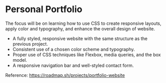 
# Personal Portfolio

The focus will be on learning how to use CSS to create responsive layouts, apply color and typography, and enhance the overall design of  website.

- A fully styled, responsive website with the same structure as the previous project.
- Consistent use of a chosen color scheme and typography.
- Proper use of CSS techniques like Flexbox, media queries, and the box model.
- A responsive navigation bar and well-styled contact form.

Reference: https://roadmap.sh/projects/portfolio-website